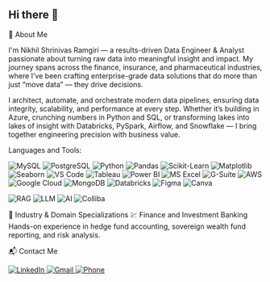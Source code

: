 ## Hi there 👋

🌟 About Me

I'm Nikhil Shrinivas Ramgiri — a results-driven Data Engineer & Analyst passionate about turning raw data into meaningful insight and impact. My journey spans across the finance, insurance, and pharmaceutical industries, where I’ve been crafting enterprise-grade data solutions that do more than just “move data” — they drive decisions.

I architect, automate, and orchestrate modern data pipelines, ensuring data integrity, scalability, and performance at every step. Whether it’s building in Azure, crunching numbers in Python and SQL, or transforming lakes into lakes of insight with Databricks, PySpark, Airflow, and Snowflake — I bring together engineering precision with business value.

Languages and Tools:

<p align="left"> <img src="https://img.shields.io/badge/MySQL-4479A1?style=for-the-badge&logo=mysql&logoColor=white" alt="MySQL"/> <img src="https://img.shields.io/badge/PostgreSQL-336791?style=for-the-badge&logo=postgresql&logoColor=white" alt="PostgreSQL"/> <img src="https://img.shields.io/badge/Python-3776AB?style=for-the-badge&logo=python&logoColor=white" alt="Python"/> <img src="https://img.shields.io/badge/Pandas-150458?style=for-the-badge&logo=pandas&logoColor=white" alt="Pandas"/> <img src="https://img.shields.io/badge/Scikit--Learn-F7931E?style=for-the-badge&logo=scikit-learn&logoColor=black" alt="Scikit-Learn"/> <img src="https://img.shields.io/badge/Matplotlib-11557C?style=for-the-badge&logo=matplotlib&logoColor=white" alt="Matplotlib"/> <img src="https://img.shields.io/badge/Seaborn-76B7B2?style=for-the-badge" alt="Seaborn"/> <img src="https://img.shields.io/badge/VS%20Code-007ACC?style=for-the-badge&logo=visual-studio-code&logoColor=white" alt="VS Code"/> <img src="https://img.shields.io/badge/Tableau-E97627?style=for-the-badge&logo=tableau&logoColor=white" alt="Tableau"/> <img src="https://img.shields.io/badge/Power%20BI-F2C811?style=for-the-badge&logo=powerbi&logoColor=black" alt="Power BI"/> <img src="https://img.shields.io/badge/MS%20Excel-217346?style=for-the-badge&logo=microsoft-excel&logoColor=white" alt="MS Excel"/> <img src="https://img.shields.io/badge/G%20Suite-4285F4?style=for-the-badge&logo=googleworkspace&logoColor=white" alt="G-Suite"/> <img src="https://img.shields.io/badge/AWS-232F3E?style=for-the-badge&logo=amazon-aws&logoColor=white" alt="AWS"/> <img src="https://img.shields.io/badge/Google%20Cloud-4285F4?style=for-the-badge&logo=google-cloud&logoColor=white" alt="Google Cloud"/> <img src="https://img.shields.io/badge/MongoDB-47A248?style=for-the-badge&logo=mongodb&logoColor=white" alt="MongoDB"/> <img src="https://img.shields.io/badge/Databricks-E0201B?style=for-the-badge&logo=databricks&logoColor=white" alt="Databricks"/> <img src="https://img.shields.io/badge/Figma-F24E1E?style=for-the-badge&logo=figma&logoColor=white" alt="Figma"/> <img src="https://img.shields.io/badge/Canva-00C4CC?style=for-the-badge&logo=canva&logoColor=white" alt="Canva"/> </p>  <img src="https://img.shields.io/badge/RAG-FF6F61?style=for-the-badge&logo=ai&logoColor=white" alt="RAG"/>
  <img src="https://img.shields.io/badge/LLM-6f42c1?style=for-the-badge&logo=ai&logoColor=white" alt="LLM"/>
  <img src="https://img.shields.io/badge/AI-0f0f0f?style=for-the-badge&logo=artificial-intelligence&logoColor=white" alt="AI"/>
  <img src="https://img.shields.io/badge/Colliba-00BFFF?style=for-the-badge&logo=collibra&logoColor=white" alt="Colliba"/>

🏢 Industry & Domain Specializations
💹 Finance and Investment Banking
Hands-on experience in hedge fund accounting, sovereign wealth fund reporting, and risk analysis.

📬 Contact Me
<p align="left"> <a href="https://www.linkedin.com/in/nikhil-ramgiri-/" target="_blank"> <img src="https://img.shields.io/badge/LinkedIn-0077B5?style=for-the-badge&logo=linkedin&logoColor=white" alt="LinkedIn"/> </a> <a href="mailto:nikhilramgiri84@gmail.com"> <img src="https://img.shields.io/badge/Gmail-D14836?style=for-the-badge&logo=gmail&logoColor=white" alt="Gmail"/> </a> <a href="tel:9088092372"> <img src="https://img.shields.io/badge/Phone-25D366?style=for-the-badge&logo=whatsapp&logoColor=white" alt="Phone"/> </a> </p>
